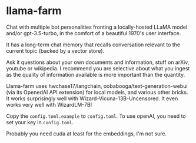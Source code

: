 # llama-farm

Chat with multiple bot personalities fronting a locally-hosted LLaMA model and/or gpt-3.5-turbo, in the comfort of a beautiful 1970's user interface.

It has a long-term chat memory that recalls conversation relevant to the current topic
(backed by a vector store).

Ask it questions about your own documents and information, stuff on arXiv, youtube or wikipedia.
I recommend you are selective about what you ingest as the quality of information available is more important than the quantity.

Llama-farm uses hwchase17/langchain, oobabooga/text-generation-webui (via its OpenedAI API extension) for local models, and various other bricks. It works surprisingly well with Wizard-Vicuna-13B-Uncensored. It even works very well with WizardLM-7B!

Copy the `config.toml.example` to `config.toml`.
To use openAI, you need to set your key in `config.toml`.

Probably you need cuda at least for the embeddings, I'm not sure.
